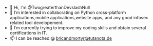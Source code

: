 - 👋 Hi, I’m @TwogreaterthanDevslashNull
- 👀 I’m interested in collaborating on Python cross-platform applications,mobile applications,website apps, and any good infosec related tool developement.
- 🌱 I’m currently trying to improve my coding skills and obtain several certifications in IT.
- 📫 I can be reached @ bricandmortyr@tutanota.de


<!---
TwogreaterthanDevslashNull/TwogreaterthanDevslashNull is a ✨ special ✨ repository because its `README.md` (this file) appears on your GitHub profile.
You can click the Preview link to take a look at your changes.
--->
